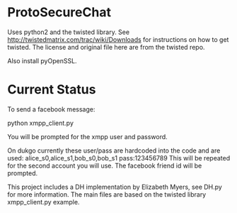 ProtoSecureChat
===============

Uses python2 and the twisted library. See http://twistedmatrix.com/trac/wiki/Downloads for instructions on how to get twisted.
The license and original file here are from the twisted repo.

Also install pyOpenSSL.

Current Status
===============
To send a facebook message:

python xmpp_client.py

You will be prompted for the xmpp user and password.

On dukgo currently these user/pass are hardcoded into the code and are used:
alice_s0,alice_s1,bob_s0,bob_s1        pass:123456789
This will be repeated for the second account you will use.
The facebook friend id will be prompted.

This project includes a DH implementation by Elizabeth Myers, see DH.py for more information.
The main files are based on the twisted library xmpp_client.py example.
